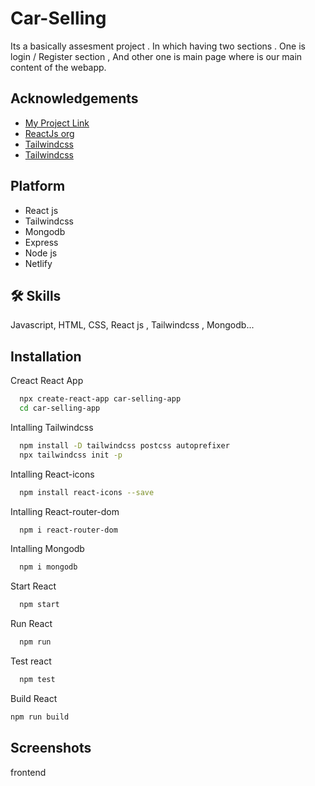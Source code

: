 # Car-Selling
Its a basically assesment project . In which having two sections  .
One is login / Register section , And other one is main page where is our main content of the webapp.

## Acknowledgements
 - [My Project Link](https://singular-nougat-1d7bfb.netlify.app)
 - [ReactJs org](https://reactjs.org/)
 - [Tailwindcss](https://tailwindcss.com/)
 - [Tailwindcss](https://tailwindcss.com/)

## Platform
- React js
- Tailwindcss
- Mongodb
- Express
- Node js
- Netlify

## 🛠 Skills
Javascript, HTML, CSS, React js , Tailwindcss , Mongodb...


## Installation

Creact React App

```bash
  npx create-react-app car-selling-app
  cd car-selling-app
```
Intalling Tailwindcss
```bash
  npm install -D tailwindcss postcss autoprefixer
  npx tailwindcss init -p
```
Intalling React-icons
```bash
  npm install react-icons --save
```

Intalling React-router-dom
```bash
  npm i react-router-dom
```
Intalling Mongodb
```bash
  npm i mongodb
```
Start React
```bash
  npm start
```
Run React
```bash
  npm run
```
Test react
```bash
  npm test
```
Build React
```bash
npm run build
```

## Screenshots
frontend
